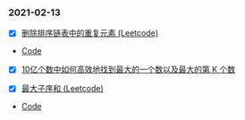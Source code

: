 ### 2021-02-13
- [x] [删除排序链表中的重复元素 (Leetcode)](https://leetcode.com/problems/remove-duplicates-from-sorted-list/)
* [Code](https://github.com/yzn12345/Leetcode_notes/blob/main/2021-02-13/%E5%88%A0%E9%99%A4%E6%8E%92%E5%BA%8F%E9%93%BE%E8%A1%A8%E4%B8%AD%E7%9A%84%E9%87%8D%E5%A4%8D%E5%85%83%E7%B4%A0%20(Leetcode).md)

- [x] [10亿个数中如何高效地找到最大的一个数以及最大的第 K 个数](https://github.com/yzn12345/Leetcode_notes/blob/main/2021-02-13/10%E4%BA%BF%E4%B8%AA%E6%95%B0%E4%B8%AD%E5%A6%82%E4%BD%95%E9%AB%98%E6%95%88%E5%9C%B0%E6%89%BE%E5%88%B0%E6%9C%80%E5%A4%A7%E7%9A%84%E4%B8%80%E4%B8%AA%E6%95%B0%E4%BB%A5%E5%8F%8A%E6%9C%80%E5%A4%A7%E7%9A%84%E7%AC%AC%20K%20%E4%B8%AA%E6%95%B0.md)

- [x] [最大子序和 (Leetcode)](https://leetcode.com/problems/maximum-subarray/)
* [Code](https://github.com/yzn12345/Leetcode-Algorithms_notes/blob/main/2021-02-13/%E6%9C%80%E5%A4%A7%E5%AD%90%E5%BA%8F%E5%92%8C%20(Leetcode).md)
